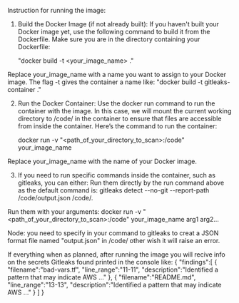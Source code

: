 Instruction for running the image:

1. Build the Docker Image (if not already built): If you haven't built your Docker image yet, use the following command to build it from the Dockerfile. Make sure you are in the directory containing your Dockerfile:
 
    "docker build -t <your_image_name> ."

Replace your_image_name with a name you want to assign to your Docker image.
The flag -t gives the container a name like: "docker build -t gitleaks-container ."

2. Run the Docker Container: Use the docker run command to run the container with the image. In this case, we will mount the current working directory to /code/ in the container to ensure that files are accessible from inside the container.
Here’s the command to run the container:

    docker run -v "<path_of_your_directory_to_scan>:/code" your_image_name

Replace your_image_name with the name of your Docker image.

3. If you need to run specific commands inside the container, such as gitleaks, you can either:
 Run them directly by the run command above as the default command is:
    gitleaks detect --no-git --report-path /code/output.json /code/.

 Run them with your arguments:
    docker run -v "<path_of_your_directory_to_scan>:/code" your_image_name arg1 arg2...

Node: you need to specify in your command to gitleaks to creat a JSON format file named "output.json" in /code/ other wish it will raise an error.

If everything when as planned, after running the image you will recive info on the secrets Gitleaks found printed in the console like:
{
  "findings":[
    {
      "filename":"bad-vars.tf",
      "line_range":"11-11",
      "description":"Identified a pattern that may indicate AWS ..."
    },
    {
      "filename":"README.md",
      "line_range":"13-13",
      "description":"Identified a pattern that may indicate AWS ..."
    }
  ]
}
